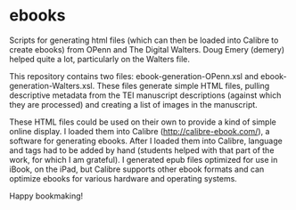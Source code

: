 # ebooks
Scripts for generating html files (which can then be loaded into Calibre to create ebooks) from OPenn and The Digital Walters. Doug Emery (demery) helped quite a lot, particularly on the Walters file.

This repository contains two files: ebook-generation-OPenn.xsl and ebook-generation-Walters.xsl. These files generate simple HTML files, pulling descriptive metadata from the TEI manuscript descriptions (against which they are processed) and creating a list of images in the manuscript. 

These HTML files could be used on their own to provide a kind of simple online display. I loaded them into Calibre (http://calibre-ebook.com/), a software for generating ebooks. After I loaded them into Calibre, language and tags had to be added by hand (students helped with that part of the work, for which I am grateful). I generated epub files optimized for use in iBook, on the iPad, but Calibre supports other ebook formats and can optimize ebooks for various hardware and operating systems.

Happy bookmaking!
